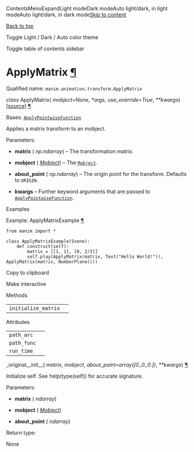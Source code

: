 ContentsMenuExpandLight modeDark modeAuto light/dark, in light modeAuto light/dark, in dark mode[Skip to content](https://docs.manim.community/en/stable/reference/manim.animation.transform.ApplyMatrix.html#furo-main-content)

[Back to top](https://docs.manim.community/en/stable/reference/manim.animation.transform.ApplyMatrix.html#)

Toggle Light / Dark / Auto color theme

Toggle table of contents sidebar

# ApplyMatrix [¶](https://docs.manim.community/en/stable/reference/manim.animation.transform.ApplyMatrix.html\#applymatrix "Link to this heading")

Qualified name: `manim.animation.transform.ApplyMatrix`

_class_ ApplyMatrix( _mobject=None_, _\*args_, _use\_override=True_, _\*\*kwargs_) [\[source\]](https://docs.manim.community/en/stable/_modules/manim/animation/transform.html#ApplyMatrix) [¶](https://docs.manim.community/en/stable/reference/manim.animation.transform.ApplyMatrix.html#manim.animation.transform.ApplyMatrix "Link to this definition")

Bases: [`ApplyPointwiseFunction`](https://docs.manim.community/en/stable/reference/manim.animation.transform.ApplyPointwiseFunction.html#manim.animation.transform.ApplyPointwiseFunction "manim.animation.transform.ApplyPointwiseFunction")

Applies a matrix transform to an mobject.

Parameters:

- **matrix** ( _np.ndarray_) – The transformation matrix.

- **mobject** ( [_Mobject_](https://docs.manim.community/en/stable/reference/manim.mobject.mobject.Mobject.html#manim.mobject.mobject.Mobject "manim.mobject.mobject.Mobject")) – The [`Mobject`](https://docs.manim.community/en/stable/reference/manim.mobject.mobject.Mobject.html#manim.mobject.mobject.Mobject "manim.mobject.mobject.Mobject").

- **about\_point** ( _np.ndarray_) – The origin point for the transform. Defaults to `ORIGIN`.

- **kwargs** – Further keyword arguments that are passed to [`ApplyPointwiseFunction`](https://docs.manim.community/en/stable/reference/manim.animation.transform.ApplyPointwiseFunction.html#manim.animation.transform.ApplyPointwiseFunction "manim.animation.transform.ApplyPointwiseFunction").


Examples

Example: ApplyMatrixExample [¶](https://docs.manim.community/en/stable/reference/manim.animation.transform.ApplyMatrix.html#applymatrixexample)

```
from manim import *

class ApplyMatrixExample(Scene):
    def construct(self):
        matrix = [[1, 1], [0, 2/3]]
        self.play(ApplyMatrix(matrix, Text("Hello World!")), ApplyMatrix(matrix, NumberPlane()))

```

Copy to clipboard

Make interactive

Methods

|     |     |
| --- | --- |
| `initialize_matrix` |  |

Attributes

|     |     |
| --- | --- |
| `path_arc` |  |
| `path_func` |  |
| `run_time` |  |

\_original\_\_init\_\_( _matrix_, _mobject_, _about\_point=array(\[0.,0.,0.\])_, _\*\*kwargs_) [¶](https://docs.manim.community/en/stable/reference/manim.animation.transform.ApplyMatrix.html#manim.animation.transform.ApplyMatrix._original__init__ "Link to this definition")

Initialize self. See help(type(self)) for accurate signature.

Parameters:

- **matrix** ( _ndarray_)

- **mobject** ( [_Mobject_](https://docs.manim.community/en/stable/reference/manim.mobject.mobject.Mobject.html#manim.mobject.mobject.Mobject "manim.mobject.mobject.Mobject"))

- **about\_point** ( _ndarray_)


Return type:

None